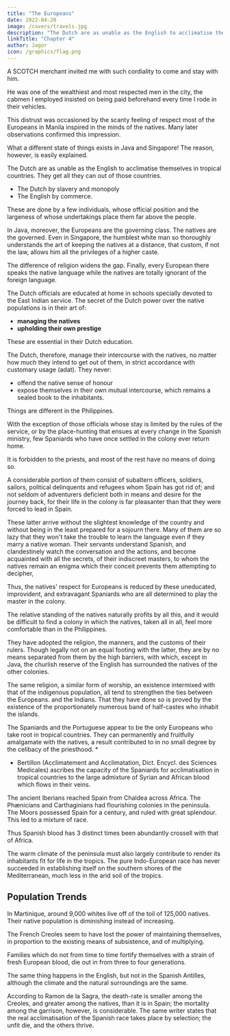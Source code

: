 ```yaml
---
title: "The Europeans"
date: 2022-04-20
image: /covers/travels.jpg
description: "The Dutch are as unable as the English to acclimatise themselves in tropical countries. They get all they can out of those countries"
linkTitle: "Chapter 4"
author: Jagor
icon: /graphics/flag.png
---
```



<!-- COMPARATIVE POBITION OF EUROPEANS AND NATIVES IN ENGLISH, DUTCH, AND SPANISH COLONIES. -INFLUENCE OF SPANISH COLONIAL POLICY ON THE MANNERS AND CUSTOMS OF THE NATIVES.—THE COMFORTS OF PHILIPPINE LIFE.—COCOAPALM TREES, BAMBOOS. -->

A SCOTCH merchant <!-- to whom I brought a letter of introduction --> invited me with such cordiality to come and stay with him.<!-- , that I found myself unable to refuse. While thus living under the roof and protection of --> 

He was one of the wealthiest and most respected men in the city, the cabmen I employed insisted on being paid beforehand every time I rode in their vehicles. 

This distrust was occasioned by the scanty feeling of respect most of the Europeans in Manila inspired in the minds of the natives. Many later observations confirmed this impression. 

What a different state of things exists in Java and Singapore! The reason, however, is easily explained.

The Dutch are as unable as the English to acclimatise themselves in tropical countries. They get all they can out of those countries. <!--  in which they are only temporary sojourners, the former --> 
- The Dutch by slavery and monopoly
- The English by commerce. 

These are done by a <!-- In both cases, however, the end is accomplished by comparatively --> few individuals, whose official position and the largeness of whose undertakings place them far above the people. 

In Java, moreover, the Europeans are the governing class. The natives are the governed. Even in Singapore, the humblest white man so thoroughly understands the art of keeping the natives at a distance, that custom, if not the law, allows him all the privileges of a higher caste. 

The difference of religion widens the gap. Finally, every European there speaks the native language while the natives are totally ignorant of the foreign language.

The Dutch officials are educated at home in schools specially devoted to the East Indian service.  The secret of the Dutch power over the native populations is in their art of:
- **managing the natives**
- **upholding their own prestige**

These are essential in their Dutch education. 

The Dutch, therefore, manage their intercourse with the natives, no matter how much they intend to get out of them, in strict accordance with customary usage (adat). They never:
- offend the native sense of honour
- expose themselves in their own mutual intercourse, which remains a sealed book to the inhabitants.

Things are different in the Philippines. 

With the exception of those officials whose stay is limited by the rules of the service, or by the place-hunting that ensues at every change in the Spanish ministry, few Spaniards who have once settled in the colony ever return home. 

It is forbidden to the priests, and most of the rest have no means of doing so. 

A considerable portion of them consist of subaltern officers, soldiers, sailors, political delinquents and refugees whom Spain has got rid of; and not seldom of adventurers deficient both in means and desire for the journey back, for their life in the colony is far pleasanter than that they were forced to lead in Spain.

These latter arrive without the slightest knowledge of the country and without being in the least prepared for a sojourn there. Many of them are so lazy that they won't take the trouble to learn the language even if they marry a native woman. Their servants understand Spanish, and clandestinely watch the conversation and the actions, and become acquainted with all the secrets, of their indiscreet masters, to whom the natives remain an enigma which their conceit prevents them attempting to decipher,

Thus, the natives' respect for Europeans is reduced by these uneducated, improvident, and extravagant Spaniards who <!-- , no matter what may have been their position at home,  -->are all determined to play the master in the colony. 

The relative standing of the natives naturally profits by all this, and it would be difficult to find a colony in which the natives, taken all in all, feel more comfortable than in the Philippines. 

They have adopted the religion, the manners, and the customs of their rulers. Though legally not on an equal footing with the latter, they are by no means separated from them by the high barriers, with which, except in Java, the churlish reserve of the English has surrounded the natives of the other colonies.

The same religion, a similar form of worship, an existence intermixed with that of the indigenous population, all tend to strengthen the ties between the Europeans. and the Indians. That they have done so is proved by the existence of the proportionately numerous band of half-castes who inhabit the islands.

The Spaniards and the Portuguese appear to be the only Europeans who take root in tropical countries. They can permanently and fruitfully amalgamate with the natives, a result contributed to in no small degree by the celibacy of the priesthood. *

* Bertillon (Acclimatement and Acclimatation, Dict. Encycl. des Sciences Medicales) ascribes the capacity of the Spaniards for acclimatisation in tropical countries to the large admixture of Syrian and African blood which flows in their veins. 

The ancient Iberians reached Spain from Chaldea across Africa. The Phænicians and Carthaginians had flourishing colonies in the peninsula. The Moors possessed Spain for a century, and ruled with great splendour. This led to a mixture of race. 

Thus Spanish blood has 3 distinct times been abundantly crossell with that of Africa. 

The warm climate of the peninsula must also largely contribute to render its inhabitants fit for life in the tropics. The pure Indo-European race has never succeeded in establishing itself on the southern shores of the Mediterranean, much less in the arid soil of the tropics.


## Population Trends

In Martinique, around 9,000 whites live off of the toil of 125,000 natives. Their native population is diminishing instead of increasing. 

The French Creoles seem to have lost the power of maintaining themselves, in proportion to the existing means of subsistence, and of multiplying.

Families which do not from time to time fortify themselves with a strain of fresh European blood, die out in from three to four generations. 

The same thing happens in the English, but not in the Spanish Antilles, although the climate and the natural surroundings are the same. 

According to Ramon de la Sagra, the death-rate is smaller among the Creoles, and greater among the natives, than it is in Spain; the mortality among the garrison, however, is considerable. The same writer states that the real acclimatisation of the Spanish race takes place by selection; the unfit die, and the others thrive.

